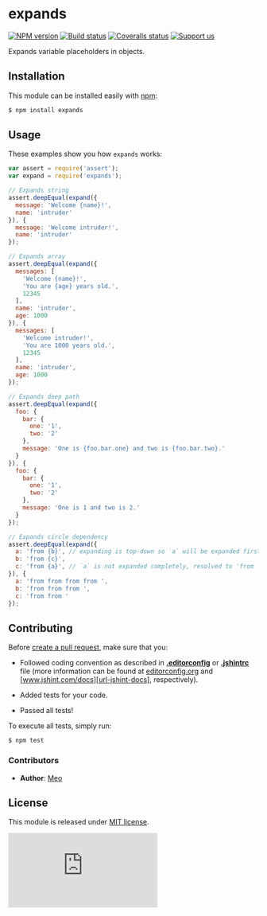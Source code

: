 # expands

[![NPM version][meta-img-npm]][meta-url-npm]
[![Build status][meta-img-travis]][meta-url-travis]
[![Coveralls status][meta-img-coveralls]][meta-url-coveralls]
[![Support us][meta-img-gratipay]][meta-url-gratipay]

Expands variable placeholders in objects.

## Installation

This module can be installed easily with [npm][url-npm]:

```sh
$ npm install expands
```

## Usage

These examples show you how `expands` works:

```js
var assert = require('assert');
var expand = require('expands');

// Expands string
assert.deepEqual(expand({
  message: 'Welcome {name}!',
  name: 'intruder'
}), {
  message: 'Welcome intruder!',
  name: 'intruder'
});

// Expands array
assert.deepEqual(expand({
  messages: [
    'Welcome {name}!',
    'You are {age} years old.',
    12345
  ],
  name: 'intruder',
  age: 1000
}), {
  messages: [
    'Welcome intruder!',
    'You are 1000 years old.',
    12345
  ],
  name: 'intruder',
  age: 1000
});

// Expands deep path
assert.deepEqual(expand({
  foo: {
    bar: {
      one: '1',
      two: '2'
    },
    message: 'One is {foo.bar.one} and two is {foo.bar.two}.'
  }
}), {
  foo: {
    bar: {
      one: '1',
      two: '2'
    },
    message: 'One is 1 and two is 2.'
  }
});

// Expands circle dependency
assert.deepEqual(expand({
  a: 'from {b}', // expanding is top-down so `a` will be expanded first
  b: 'from {c}',
  c: 'from {a}', // `a` is not expanded completely, resolved to 'from ',
}), {
  a: 'from from from from ',
  b: 'from from from ',
  c: 'from from '
});
```

## Contributing

Before [create a pull request][repo-url-pull-request], make sure that you:

* Followed coding convention as described in
**[.editorconfig][repo-editorconfig]** or **[.jshintrc][repo-jshintrc]** file
(more information can be found at [editorconfig.org][url-editorconfig] and
[www.jshint.com/docs][url-jshint-docs], respectively).

* Added tests for your code.

* Passed all tests!

To execute all tests, simply run:

    $ npm test

### Contributors

* **Author**: [Meo][url-meoguru]

## License

This module is released under [MIT license][repo-license].

[![Analytics][meta-img-ga]][meta-url-ga]

[//]: # (Site URLs)
[url-node]: http://nodejs.org
[url-npm]: https://www.npmjs.org/
[url-editorconfig]: http://editorconfig.org
[url-jshint-docs]: http://www.jshint.com/docs

[//]: # (Repository URLs and resources)
[repo-url-new-issue]: https://github.com/meoguru/expands/issues/new
[repo-url-pull-request]: https://github.com/meoguru/expands/pulls
[repo-license]: https://github.com/meoguru/expands/blob/master/LICENSE
[repo-editorconfig]: https://github.com/meoguru/expands/blob/master/.editorconfig
[repo-jshintrc]: https://github.com/meoguru/expands/blob/master/.jshintrc

[//]: # (Repository meta information)
[meta-url-npm]: https://npmjs.org/package/expands
[meta-img-npm]: https://img.shields.io/npm/v/expands.svg?style=flat
[meta-url-travis]: https://travis-ci.org/meoguru/expands
[meta-img-travis]: https://img.shields.io/travis/meoguru/expands.svg?style=flat
[meta-url-coveralls]: https://coveralls.io/r/meoguru/expands
[meta-img-coveralls]: https://img.shields.io/coveralls/meoguru/expands/master.svg?style=flat
[meta-url-gratipay]: https://gratipay.com/meoguru
[meta-img-gratipay]: https://img.shields.io/gratipay/meoguru.svg?style=flat
[meta-url-ga]: https://github.com/igrigorik/ga-beacon
[meta-img-ga]: https://ga-beacon.appspot.com/UA-54698248-3/repo/README.md

[//]: # (Authors and contributors URLs)
[url-meoguru]: http://meo.guru
